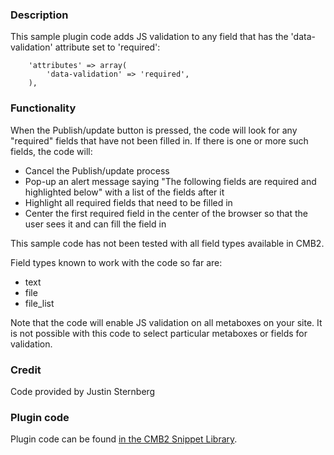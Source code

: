 ### Description
This sample plugin code adds JS validation to any field that has the 'data-validation' attribute set to 'required':

		'attributes' => array(
			'data-validation' => 'required',
		),

### Functionality

When the Publish/update button is pressed, the code will look for any "required" fields that have not been filled in. If there is one or more such fields, the code will:
* Cancel the Publish/update process
* Pop-up an alert message saying "The following fields are required and highlighted below" with a list of the fields after it
* Highlight all required fields that need to be filled in
* Center the first required field in the center of the browser so that the user sees it and can fill the field in

This sample code has not been tested with all field types available in CMB2.

Field types known to work with the code so far are:

* text
* file
* file_list

Note that the code will enable JS validation on all metaboxes on your site. It is not possible with this code to select particular metaboxes or fields for validation.

### Credit
Code provided by Justin Sternberg

### Plugin code

Plugin code can be found [in the CMB2 Snippet Library](https://github.com/WebDevStudios/CMB2-Snippet-Library/blob/master/javascript/cmb2-js-validation-required.php).
